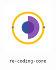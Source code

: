 
<!--![re·coding·core](./re·coding·core.png)-->
<center>
  
<img src="./re·coding·core.png" alt="re·coding·core" width="125" height="126" >

<br />

```re·coding·core```

<br />

</center>
